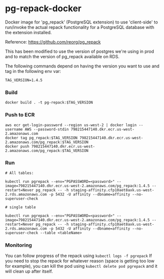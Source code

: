 # pg-repack-docker

Docker image for 'pg_repack' (PostgreSQL extension) to use 'client-side' to run/invoke the actual repack functionality 
for a PostgreSQL database with the extension installed.

Reference: https://github.com/reorg/pg_repack

This has been modified to use the version of postgres we're using in prod and to match the version of pg_repack available on RDS.

The following commands depend on having the version you want to use and tag in the following env var:

    TAG_VERSION=1.4.5

### Build

    docker build . -t pg-repack:$TAG_VERSION

### Push to ECR

    aws ecr get-login-password --region us-west-2 | docker login --username AWS --password-stdin 798215447140.dkr.ecr.us-west-2.amazonaws.com
    docker tag pg_repack:$TAG_VERSION 798215447140.dkr.ecr.us-west-2.amazonaws.com/pg_repack:$TAG_VERSION
    docker push 798215447140.dkr.ecr.us-west-2.amazonaws.com/pg_repack:$TAG_VERSION
    
### Run
    
    # All tables:
    
    kubectl run pgrepack --env="PGPASSWORD=<password>" --image=798215447140.dkr.ecr.us-west-2.amazonaws.com/pg_repack:1.4.5 --restart=Never pg_repack -- -h staging-affinity.cfp10aet8axk.us-west-2.rds.amazonaws.com -p 5432 -U affinity --dbname=affinity --no-superuser-check

    # single table
    
    kubectl run pgrepack --env="PGPASSWORD=<password>" --image=798215447140.dkr.ecr.us-west-2.amazonaws.com/pg_repack:1.4.5 --restart=Never pg_repack -- -h staging-affinity.cfp10aet8axk.us-west-2.rds.amazonaws.com -p 5432 -U affinity --dbname=affinity --no-superuser-check --table <tableName>    
    
### Monitoring

You can follow progress of the repack using `kubectl logs -f pgrepack`
If you need to stop the repack for whatever reason (space is getting too low for example), you can kill the pod using `kubectl delete pod pgrepack` and it will clean up after itself.
